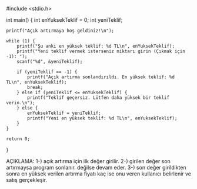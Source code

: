 #include <stdio.h>

int main() {
    int enYuksekTeklif = 0;
    int yeniTeklif;

    printf("Açık artırmaya hoş geldiniz!\n");

    while (1) {
        printf("Şu anki en yüksek teklif: %d TL\n", enYuksekTeklif);
        printf("Yeni teklif vermek isterseniz miktarı girin (Çıkmak için -1): ");
        scanf("%d", &yeniTeklif);

        if (yeniTeklif == -1) {
            printf("Açık artırma sonlandırıldı. En yüksek teklif: %d TL\n", enYuksekTeklif);
            break;
        } else if (yeniTeklif <= enYuksekTeklif) {
            printf("Teklif geçersiz. Lütfen daha yüksek bir teklif verin.\n");
        } else {
            enYuksekTeklif = yeniTeklif;
            printf("Yeni en yüksek teklif: %d TL\n", enYuksekTeklif);
        }
    }

    return 0;
}



AÇIKLAMA:
1-) açık artırma için ilk değer girilir.
2-) girilen değer son artırmaysa program sonlanır. değilse devam eder.
3-) son değer girildikten sonra en yüksek verilen artırma fiyatı kaç ise onu veren kullanıcı belirlenir ve satış gerçekleşir.



